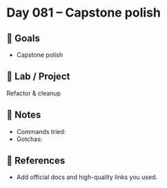 # Day 081 – Capstone polish

## 🎯 Goals
- Capstone polish

## 🔧 Lab / Project
Refactor & cleanup

## 📝 Notes
- Commands tried:
- Gotchas:

## 🔎 References
- Add official docs and high-quality links you used.

